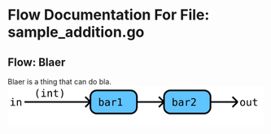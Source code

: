 # Flow Documentation For File: sample_addition.go

## Flow: Blaer
Blaer is a thing that can do bla.
![Flow: Blaer](./Blaer.svg)
